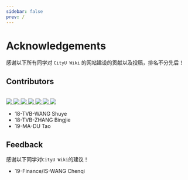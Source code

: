 ```yaml
---
sidebar: false
prev: /
---
```


# Acknowledgements

感谢以下所有同学对 `CityU Wiki` 的网站建设的贡献以及投稿，排名不分先后！

## Contributors

<br>

<div class="avatar-container">
<a href="https://github.com/FyisFe">
    <img src="https://github.com/FyisFe.png" class="avatar">
</a>

<a href="https://github.com/buyeah1109">
    <img src="https://github.com/buyeah1109.png" class="avatar">
</a>

<a href="https://github.com/shellmik">
    <img src="https://github.com/shellmik.png" class="avatar">
</a>

<a href="https://github.com/jessiewang-hongyan">
    <img src="https://github.com/jessiewang-hongyan.png" class="avatar">
</a>

<a href="https://github.com/yangqu2000">
    <img src="https://github.com/yangqu2000.png" class="avatar">
</a>

<a href="https://github.com/Alex-XJK">
    <img src="https://github.com/Alex-XJK.png" class="avatar">
</a>

<a href="https://github.com/DecAd3">
    <img src="https://github.com/DecAd3.png" class="avatar">
</a>

</div>

- 18-TVB-WANG Shuye
- 18-TVB-ZHANG Bingjie
- 19-MA-DU Tao

## Feedback

感谢以下同学对`CityU Wiki`的建议！

- 19-Finance/IS-WANG Chenqi
